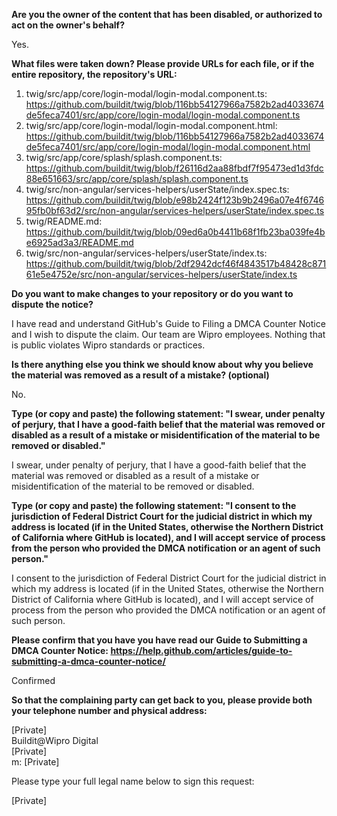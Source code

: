 **Are you the owner of the content that has been disabled, or authorized to act on the owner's behalf?**

Yes.

**What files were taken down? Please provide URLs for each file, or if the entire repository, the repository's URL:**

1. twig/src/app/core/login-modal/login-modal.component.ts: https://github.com/buildit/twig/blob/116bb54127966a7582b2ad4033674de5feca7401/src/app/core/login-modal/login-modal.component.ts  
2. twig/src/app/core/login-modal/login-modal.component.html: https://github.com/buildit/twig/blob/116bb54127966a7582b2ad4033674de5feca7401/src/app/core/login-modal/login-modal.component.html  
3. twig/src/app/core/splash/splash.component.ts: https://github.com/buildit/twig/blob/f26116d2aa88fbdf7f95473ed1d3fdc88e651663/src/app/core/splash/splash.component.ts  
4. twig/src/non-angular/services-helpers/userState/index.spec.ts: https://github.com/buildit/twig/blob/e98b2424f123b9b2496a07e4f674695fb0bf63d2/src/non-angular/services-helpers/userState/index.spec.ts  
5. twig/README.md: https://github.com/buildit/twig/blob/09ed6a0b4411b68f1fb23ba039fe4be6925ad3a3/README.md  
6. twig/src/non-angular/services-helpers/userState/index.ts: https://github.com/buildit/twig/blob/2df2942dcf46f4843517b48428c87161e5e4752e/src/non-angular/services-helpers/userState/index.ts  

**Do you want to make changes to your repository or do you want to dispute the notice?**

I have read and understand GitHub's Guide to Filing a DMCA Counter Notice and I wish to dispute the claim. Our team are Wipro employees. Nothing that is public violates Wipro standards or practices.

**Is there anything else you think we should know about why you believe the material was removed as a result of a mistake? (optional)**

No.

**Type (or copy and paste) the following statement: "I swear, under penalty of perjury, that I have a good-faith belief that the material was removed or disabled as a result of a mistake or misidentification of the material to be removed or disabled."**

I swear, under penalty of perjury, that I have a good-faith belief that the material was removed or disabled as a result of a mistake or misidentification of the material to be removed or disabled.

**Type (or copy and paste) the following statement: "I consent to the jurisdiction of Federal District Court for the judicial district in which my address is located (if in the United States, otherwise the Northern District of California where GitHub is located), and I will accept service of process from the person who provided the DMCA notification or an agent of such person."**

I consent to the jurisdiction of Federal District Court for the judicial district in which my address is located (if in the United States, otherwise the Northern District of California where GitHub is located), and I will accept service of process from the person who provided the DMCA notification or an agent of such person.

**Please confirm that you have you have read our Guide to Submitting a DMCA Counter Notice: https://help.github.com/articles/guide-to-submitting-a-dmca-counter-notice/**

Confirmed

**So that the complaining party can get back to you, please provide both your telephone number and physical address:**

[Private]  
Buildit@Wipro Digital  
[Private]  
m: [Private]

Please type your full legal name below to sign this request:

[Private]
